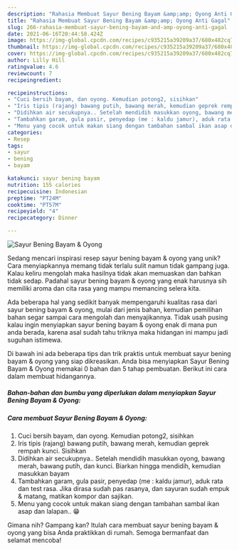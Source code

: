 ```yaml
---
description: "Rahasia Membuat Sayur Bening Bayam &amp;amp; Oyong Anti Gagal"
title: "Rahasia Membuat Sayur Bening Bayam &amp;amp; Oyong Anti Gagal"
slug: 266-rahasia-membuat-sayur-bening-bayam-and-amp-oyong-anti-gagal
date: 2021-06-16T20:44:58.424Z
image: https://img-global.cpcdn.com/recipes/c935215a39209a37/680x482cq70/sayur-bening-bayam-oyong-foto-resep-utama.jpg
thumbnail: https://img-global.cpcdn.com/recipes/c935215a39209a37/680x482cq70/sayur-bening-bayam-oyong-foto-resep-utama.jpg
cover: https://img-global.cpcdn.com/recipes/c935215a39209a37/680x482cq70/sayur-bening-bayam-oyong-foto-resep-utama.jpg
author: Lilly Hill
ratingvalue: 4.6
reviewcount: 7
recipeingredient:

recipeinstructions:
- "Cuci bersih bayam, dan oyong. Kemudian potong2, sisihkan"
- "Iris tipis (rajang) bawang putih, bawang merah, kemudian geprek rempah kunci. Sisihkan"
- "Didihkan air secukupnya.. Setelah mendidih masukkan oyong, bawang merah, bawang putih, dan kunci. Biarkan hingga mendidih, kemudian masukkan bayam"
- "Tambahkan garam, gula pasir, penyedap (me : kaldu jamur), aduk rata dan test rasa. Jika dirasa sudah pas rasanya, dan sayuran sudah empuk &amp; matang, matikan kompor dan sajikan."
- "Menu yang cocok untuk makan siang dengan tambahan sambal ikan asap dan lalapan.. 😁"
categories:
- Resep
tags:
- sayur
- bening
- bayam

katakunci: sayur bening bayam 
nutrition: 155 calories
recipecuisine: Indonesian
preptime: "PT24M"
cooktime: "PT57M"
recipeyield: "4"
recipecategory: Dinner

---
```



![Sayur Bening Bayam &amp; Oyong](https://img-global.cpcdn.com/recipes/c935215a39209a37/680x482cq70/sayur-bening-bayam-oyong-foto-resep-utama.jpg)

Sedang mencari inspirasi resep sayur bening bayam &amp; oyong yang unik? Cara menyiapkannya memang tidak terlalu sulit namun tidak gampang juga. Kalau keliru mengolah maka hasilnya tidak akan memuaskan dan bahkan tidak sedap. Padahal sayur bening bayam &amp; oyong yang enak harusnya sih memiliki aroma dan cita rasa yang mampu memancing selera kita.



Ada beberapa hal yang sedikit banyak mempengaruhi kualitas rasa dari sayur bening bayam &amp; oyong, mulai dari jenis bahan, kemudian pemilihan bahan segar sampai cara mengolah dan menyajikannya. Tidak usah pusing kalau ingin menyiapkan sayur bening bayam &amp; oyong enak di mana pun anda berada, karena asal sudah tahu triknya maka hidangan ini mampu jadi suguhan istimewa.


Di bawah ini ada beberapa tips dan trik praktis untuk membuat sayur bening bayam &amp; oyong yang siap dikreasikan. Anda bisa menyiapkan Sayur Bening Bayam &amp; Oyong memakai 0 bahan dan 5 tahap pembuatan. Berikut ini cara dalam membuat hidangannya.

<!--inarticleads1-->

##### Bahan-bahan dan bumbu yang diperlukan dalam menyiapkan Sayur Bening Bayam &amp; Oyong:





<!--inarticleads2-->

##### Cara membuat Sayur Bening Bayam &amp; Oyong:

1. Cuci bersih bayam, dan oyong. Kemudian potong2, sisihkan
1. Iris tipis (rajang) bawang putih, bawang merah, kemudian geprek rempah kunci. Sisihkan
1. Didihkan air secukupnya.. Setelah mendidih masukkan oyong, bawang merah, bawang putih, dan kunci. Biarkan hingga mendidih, kemudian masukkan bayam
1. Tambahkan garam, gula pasir, penyedap (me : kaldu jamur), aduk rata dan test rasa. Jika dirasa sudah pas rasanya, dan sayuran sudah empuk &amp; matang, matikan kompor dan sajikan.
1. Menu yang cocok untuk makan siang dengan tambahan sambal ikan asap dan lalapan.. 😁




Gimana nih? Gampang kan? Itulah cara membuat sayur bening bayam &amp; oyong yang bisa Anda praktikkan di rumah. Semoga bermanfaat dan selamat mencoba!
